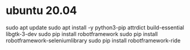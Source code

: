 # ubuntu 20.04
sudo apt update
sudo apt install -y python3-pip attrdict build-essential libgtk-3-dev
sudo pip install robotframework
sudo pip install robotframework-seleniumlibrary
sudo pip install robotframework-ride
